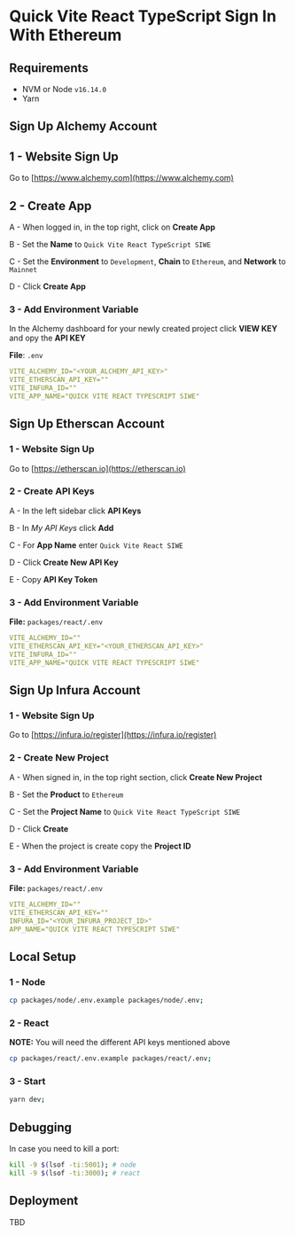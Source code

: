 # Quick Vite React TypeScript Sign In With Ethereum

## Requirements

- NVM or Node `v16.14.0`
- Yarn

## Sign Up Alchemy Account

## 1 - Website Sign Up

Go to [https://www.alchemy.com](https://www.alchemy.com)

## 2 - Create App

A - When logged in, in the top right, click on **Create App**

B - Set the **Name** to `Quick Vite React TypeScript SIWE`

C - Set the **Environment** to `Development`, **Chain** to `Ethereum`, and **Network** to `Mainnet`

D - Click **Create App**

### 3 - Add Environment Variable

In the Alchemy dashboard for your newly created project click **VIEW KEY** and opy the **API KEY**

**File**: `.env`

```yaml
VITE_ALCHEMY_ID="<YOUR_ALCHEMY_API_KEY>"
VITE_ETHERSCAN_API_KEY=""
VITE_INFURA_ID=""
VITE_APP_NAME="QUICK VITE REACT TYPESCRIPT SIWE"
```

## Sign Up Etherscan Account

### 1 - Website Sign Up

Go to [https://etherscan.io](https://etherscan.io)

### 2 - Create API Keys

A - In the left sidebar click **API Keys**

B - In _My API Keys_ click **Add**

C - For **App Name** enter `Quick Vite React SIWE`

D - Click **Create New API Key**

E - Copy **API Key Token**

### 3 - Add Environment Variable

**File:** `packages/react/.env`

```yaml
VITE_ALCHEMY_ID=""
VITE_ETHERSCAN_API_KEY="<YOUR_ETHERSCAN_API_KEY>"
VITE_INFURA_ID=""
VITE_APP_NAME="QUICK VITE REACT TYPESCRIPT SIWE"
```

## Sign Up Infura Account

### 1 - Website Sign Up

Go to [https://infura.io/register](https://infura.io/register)

### 2 - Create New Project

A - When signed in, in the top right section, click **Create New Project**

B - Set the **Product** to `Ethereum`

C - Set the **Project Name** to `Quick Vite React TypeScript SIWE`

D - Click **Create**

E - When the project is create copy the **Project ID**

### 3 - Add Environment Variable

**File:** `packages/react/.env`

```yaml
VITE_ALCHEMY_ID=""
VITE_ETHERSCAN_API_KEY=""
INFURA_ID="<YOUR_INFURA_PROJECT_ID>"
APP_NAME="QUICK VITE REACT TYPESCRIPT SIWE"
```

## Local Setup

### 1 - Node

```bash
cp packages/node/.env.example packages/node/.env;
```

### 2 - React

**NOTE:** You will need the different API keys mentioned above

```bash
cp packages/react/.env.example packages/react/.env;
```

### 3 - Start

```bash
yarn dev;
```

## Debugging

In case you need to kill a port:

```bash
kill -9 $(lsof -ti:5001); # node
kill -9 $(lsof -ti:3000); # react
```

## Deployment

TBD
